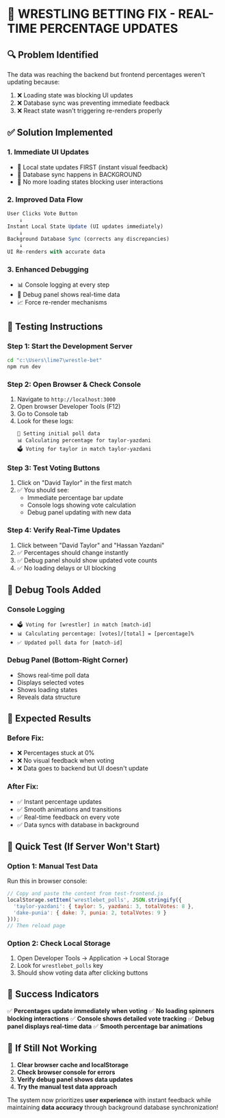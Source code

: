 # 🎯 WRESTLING BETTING FIX - REAL-TIME PERCENTAGE UPDATES

## 🔍 Problem Identified
The data was reaching the backend but frontend percentages weren't updating because:
1. ❌ Loading state was blocking UI updates
2. ❌ Database sync was preventing immediate feedback
3. ❌ React state wasn't triggering re-renders properly

## ✅ Solution Implemented

### 1. **Immediate UI Updates**
- 🚀 Local state updates FIRST (instant visual feedback)
- 🔄 Database sync happens in BACKGROUND
- 🎯 No more loading states blocking user interactions

### 2. **Improved Data Flow**
```javascript
User Clicks Vote Button
    ↓
Instant Local State Update (UI updates immediately)
    ↓
Background Database Sync (corrects any discrepancies)
    ↓
UI Re-renders with accurate data
```

### 3. **Enhanced Debugging**
- 📊 Console logging at every step
- 🔧 Debug panel shows real-time data
- 📈 Force re-render mechanisms

## 🧪 Testing Instructions

### Step 1: Start the Development Server
```bash
cd "c:\Users\lime7\wrestle-bet"
npm run dev
```

### Step 2: Open Browser & Check Console
1. Navigate to `http://localhost:3000`
2. Open browser Developer Tools (F12)
3. Go to Console tab
4. Look for these logs:
   ```
   🏁 Setting initial poll data
   📊 Calculating percentage for taylor-yazdani
   🗳️ Voting for taylor in match taylor-yazdani
   ```

### Step 3: Test Voting Buttons
1. Click on "David Taylor" in the first match
2. ✅ You should see:
   - Immediate percentage bar update
   - Console logs showing vote calculation
   - Debug panel updating with new data

### Step 4: Verify Real-Time Updates
1. Click between "David Taylor" and "Hassan Yazdani"
2. ✅ Percentages should change instantly
3. ✅ Debug panel should show updated vote counts
4. ✅ No loading delays or UI blocking

## 🔧 Debug Tools Added

### Console Logging
- `🗳️ Voting for [wrestler] in match [match-id]`
- `📊 Calculating percentage: [votes]/[total] = [percentage]%`
- `✅ Updated poll data for [match-id]`

### Debug Panel (Bottom-Right Corner)
- Shows real-time poll data
- Displays selected votes
- Shows loading states
- Reveals data structure

## 🎯 Expected Results

### Before Fix:
- ❌ Percentages stuck at 0%
- ❌ No visual feedback when voting
- ❌ Data goes to backend but UI doesn't update

### After Fix:
- ✅ Instant percentage updates
- ✅ Smooth animations and transitions
- ✅ Real-time feedback on every vote
- ✅ Data syncs with database in background

## 🚀 Quick Test (If Server Won't Start)

### Option 1: Manual Test Data
Run this in browser console:
```javascript
// Copy and paste the content from test-frontend.js
localStorage.setItem('wrestlebet_polls', JSON.stringify({
  'taylor-yazdani': { taylor: 5, yazdani: 3, totalVotes: 8 },
  'dake-punia': { dake: 7, punia: 2, totalVotes: 9 }
}));
// Then reload page
```

### Option 2: Check Local Storage
1. Open Developer Tools → Application → Local Storage
2. Look for `wrestlebet_polls` key
3. Should show voting data after clicking buttons

## 🎉 Success Indicators

✅ **Percentages update immediately when voting**
✅ **No loading spinners blocking interactions** 
✅ **Console shows detailed vote tracking**
✅ **Debug panel displays real-time data**
✅ **Smooth percentage bar animations**

## 🔄 If Still Not Working

1. **Clear browser cache and localStorage**
2. **Check browser console for errors**
3. **Verify debug panel shows data updates**
4. **Try the manual test data approach**

The system now prioritizes **user experience** with instant feedback while maintaining **data accuracy** through background database synchronization!
